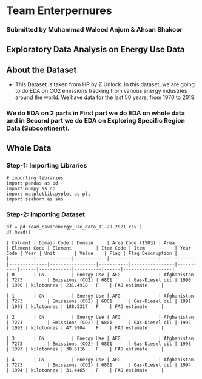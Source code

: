 # Team Enterpernures
### Submitted by **Muhammad Waleed Anjum** & **Ahsan Shakoor**

## Exploratory Data Analysis on Energy Use Data 
## About the Dataset
- This Dataset is taken from HP by Z Unlock. In this dataset, we are going to do EDA on CO2 emissions tracking from various energy industries around the world. We have data for the last 50 years, from 1970 to 2019.

### We do EDA on 2 parts in First part we do EDA on whole data and in Second part we do EDA on Exploring Specific Region Data (Subcontinent).

## Whole Data

### Step-1: Importing Libraries

```
# importing libraries
import pandas as pd
import numpy as np
import matplotlib.pyplot as plt
import seaborn as sns
```
### Step-2: Importing Dataset

```
df = pd.read_csv('energy_use_data_11-29-2021.csv')
df.head()
```

```
| Column1 | Domain Code | Domain     | Area Code (ISO3) | Area        | Element Code | Element         | Item Code | Item           | Year Code | Year | Unit       | Value    | Flag | Flag Description |
|---------|-------------|------------|------------------|-------------|--------------|-----------------|-----------|----------------|-----------|------|------------|----------|------|------------------|
| 0       | GN          | Energy Use | AFG              | Afghanistan | 7273         | Emissions (CO2) | 6801      | Gas-Diesel oil | 1990      | 1990 | kilotonnes | 231.4918 | F    | FAO estimate     |

| 1       | GN          | Energy Use | AFG              | Afghanistan | 7273         | Emissions (CO2) | 6801      | Gas-Diesel oil | 1991      | 1991 | kilotonnes | 188.5317 | F    | FAO estimate     |

| 2       | GN          | Energy Use | AFG              | Afghanistan | 7273         | Emissions (CO2) | 6801      | Gas-Diesel oil | 1992      | 1992 | kilotonnes | 47.9904  | F    | FAO estimate     |

| 3       | GN          | Energy Use | AFG              | Afghanistan | 7273         | Emissions (CO2) | 6801      | Gas-Diesel oil | 1993      | 1993 | kilotonnes | 38.6116  | F    | FAO estimate     |

| 4       | GN          | Energy Use | AFG              | Afghanistan | 7273         | Emissions (CO2) | 6801      | Gas-Diesel oil | 1994      | 1994 | kilotonnes | 31.4465  | F    | FAO estimate     |
```